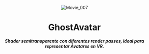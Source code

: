 <header>

![Movie_007](https://github.com/user-attachments/assets/2615f627-0ae8-47fc-9a8c-18d8dd634a24)

# **GhostAvatar**

_**Shader semitransparente con diferentes render passes, ideal para representar Avatares en VR.**_


</header>
   
<footer>
   
</footer>
